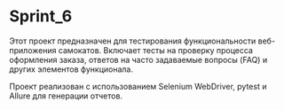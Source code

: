 # Sprint_6
Этот проект предназначен для тестирования функциональности веб-приложения самокатов. Включает тесты на проверку процесса оформления заказа, ответов на часто задаваемые вопросы (FAQ) и других элементов функционала.

Проект реализован с использованием Selenium WebDriver, pytest и Allure для генерации отчетов.